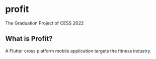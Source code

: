 # profit

The Graduation Project of CESS 2022 

## What is Profit?

A Flutter cross platform mobile application targets the fitness industry.

